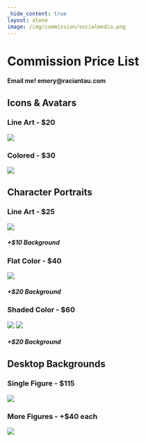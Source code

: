 ```yaml
---
_hide_content: true
layout: alone
image: /img/commission/socialmedia.png
---
```


<div id="commissions">
<h1>Commission Price List</h1>
<h4>Email me! emery@raciantau.com</h4>

<h2>Icons & Avatars</h2>
<div class="gallery">
  <div class="tier">
    <h3>Line Art - $20</h3>
    <img class="sm" src="/img/commission/icon-lineart.png" />
  </div>
  <div class="tier">
    <h3>Colored - $30</h3>
    <img class="sm" src="/img/commission/icon-color.png" />
  </div>
</div>

<h2>Character Portraits</h2>
<div class="gallery">
  <div class="tier">
    <h3>Line Art - $25</h3>
    <img src="/img/commission/portrait-lineart.png" />
    <h5>+$10 Background</h5>
  </div>
  <div class="tier">
    <h3>Flat Color - $40</h3>
    <img src="/img/commission/portrait-flat.png" />
    <h5>+$20 Background</h5>
  </div>
  <div class="tier">
    <h3>Shaded Color - $60</h3>
    <div>
      <img src="/img/commission/portrait-shaded.png" />
      <img src="/img/commission/portrait-shaded2.png" />
    <div>
    <h5>+$20 Background</h5>
  </div>
</div>

<h2>Desktop Backgrounds</h2>
<div class="gallery">
  <div class="tier">
    <h3>Single Figure - $115</h3>
    <img class="lg" src="/img/commission/background-single.png" />
  </div>
  <div class="tier">
    <h3>More Figures - +$40 each</h3>
    <img class="lg" src="/img/commission/background-multi.png" />
  </div>
</div>
</div>
